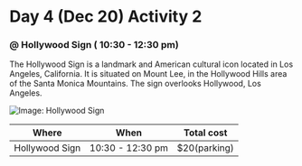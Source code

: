 # Day 4 (Dec 20) Activity 2
### @ Hollywood Sign ( 10:30 - 12:30 pm)

  The Hollywood Sign is a landmark and American cultural icon located in Los Angeles, California. It is situated on Mount Lee, in the Hollywood Hills area of the Santa Monica Mountains. The sign overlooks Hollywood, Los Angeles.

![Image: Hollywood Sign](https://upload.wikimedia.org/wikipedia/commons/thumb/5/5a/Hollywood_Sign_%28Zuschnitt%29.jpg/1200px-Hollywood_Sign_%28Zuschnitt%29.jpg)

|Where             |When     |Total cost|
|:----------------:|:-------:|:--------:|
|Hollywood Sign|10:30 - 12:30 pm| $20(parking)|   
